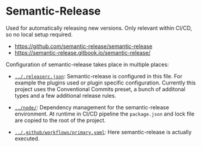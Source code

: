# Semantic-Release

Used for automatically releasing new versions. Only relevant within CI/CD, so no
local setup required.

- <https://github.com/semantic-release/semantic-release>
- <https://semantic-release.gitbook.io/semantic-release/>

Configuration of semantic-release takes place in multiple places:

- [`../.releaserc.json`](../.releaserc.json): Semantic-release is configured in this
  file. For example the plugins used or plugin specific configuration. Currently
  this project uses the Conventional Commits preset, a bunch of additonal types
  and a few additional release rules.

- [`../node/`](../node/): Dependency management for the semantic-release
  environment. At runtime in CI/CD pipeline the `package.json` and lock file are
  copied to the root of the project.

- [`../.github/workflows/primary.yaml`](../.github/workflows/primary.yaml):
  Here semantic-release is actually executed.
